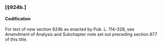 ### [§924b.] ###

#### Codification ####

For text of new section 924b as enacted by Pub. L. 114–328, see Amendment of Analysis and Subchapter note set out preceding section 877 of this title.